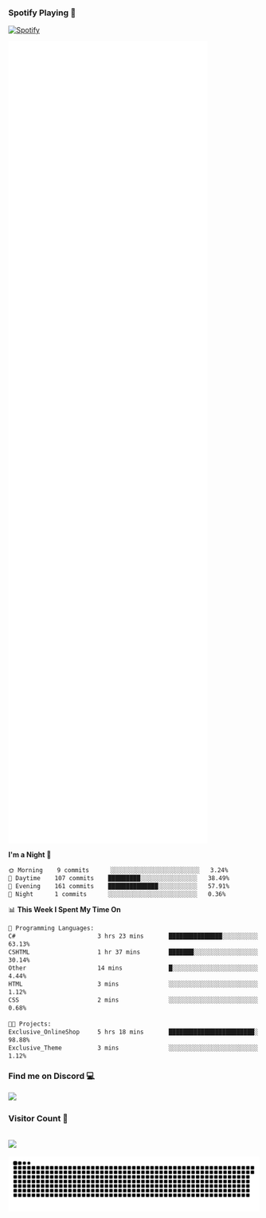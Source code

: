 ### Spotify Playing 🎵
[![Spotify](https://spotify-livestats-callme-milad.vercel.app/api/spotify)](https://open.spotify.com/user/314mrt6dxn5cqoxklh3thbwlr6by)

<img align="center" src="/github-metrics.svg" alt="Metrics" width="400">

<!--START_SECTION:waka-->
**I'm a Night 🦉** 

```text
🌞 Morning    9 commits      ░░░░░░░░░░░░░░░░░░░░░░░░░   3.24% 
🌆 Daytime    107 commits    █████████░░░░░░░░░░░░░░░░   38.49% 
🌃 Evening    161 commits    ██████████████░░░░░░░░░░░   57.91% 
🌙 Night      1 commits      ░░░░░░░░░░░░░░░░░░░░░░░░░   0.36%

```


📊 **This Week I Spent My Time On** 

```text
💬 Programming Languages: 
C#                       3 hrs 23 mins       ███████████████░░░░░░░░░░   63.13% 
CSHTML                   1 hr 37 mins        ███████░░░░░░░░░░░░░░░░░░   30.14% 
Other                    14 mins             █░░░░░░░░░░░░░░░░░░░░░░░░   4.44% 
HTML                     3 mins              ░░░░░░░░░░░░░░░░░░░░░░░░░   1.12% 
CSS                      2 mins              ░░░░░░░░░░░░░░░░░░░░░░░░░   0.68%

🐱‍💻 Projects: 
Exclusive_OnlineShop     5 hrs 18 mins       ████████████████████████░   98.88% 
Exclusive_Theme          3 mins              ░░░░░░░░░░░░░░░░░░░░░░░░░   1.12%

```


<!--END_SECTION:waka-->

### Find me on Discord 💻
<a href="https://discord.gg/t35EjYprS6" rel="nofollow"> 
  <img src="https://discord.c99.nl/widget/theme-3/977957889358573609.png" data-canonical-src="https://discord.c99.nl/widget/theme-3/977957889358573609.png" style="max-width: 100%;"></a>

### Visitor Count 🔢
<p align="left"> 
  <br>
  <img src="https://profile-counter.glitch.me/callme-devil/count.svg" />
</p>

<img src="https://github.com/callme-devil/callme-devil/blob/output/github-contribution-grid-snake.svg" alt="snake" style="max-width: 100%;">
